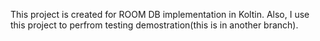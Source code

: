 This project is created for ROOM DB implementation in Koltin.
Also, I use this project to perfrom testing demostration(this is in another branch). 
